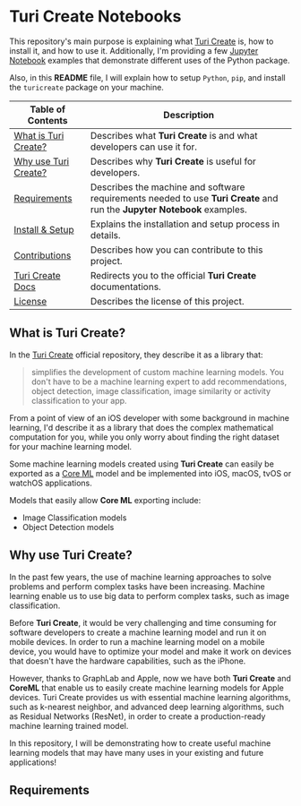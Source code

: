 # Turi Create Notebooks
This repository's main purpose is explaining what [Turi Create](https://github.com/apple/turicreate) is, how to install it, and how to use it. Additionally, I'm providing a few [Jupyter Notebook](http://jupyter.org) examples that demonstrate different uses of the Python package.

Also, in this **README** file, I will explain how to setup `Python`, `pip`, and install the `turicreate` package on your machine.


| Table of Contents  |  Description       |
| ------------------ | ------------------ |
| [What is Turi Create?](#) |  Describes what **Turi Create** is and what developers can use it for.|
| [Why use Turi Create?](#) | Describes why **Turi Create** is useful for developers. |
| [Requirements](#) | Describes the machine and software requirements needed to use **Turi Create** and run the **Jupyter Notebook** examples.|
| [Install & Setup](#) | Explains the installation and setup process in details. |
| [Contributions](#) | Describes how you can contribute to this project. |
| [Turi Create Docs](#) | Redirects you to the official **Turi Create** documentations. |
| [License](#) | Describes the license of this project. |

## What is Turi Create?
In the [Turi Create](https://github.com/apple/turicreate) official repository, they describe it as a library that:
>simplifies the development of custom machine learning models. You don't have to be a machine learning expert to add recommendations, object detection, image classification, image similarity or activity classification to your app.

From a point of view of an iOS developer with some background in machine learning, I'd describe it as a library that does the complex mathematical computation for you, while you only worry about finding the right dataset for your machine learning model.

Some machine learning models created using **Turi Create** can easily be exported as a [Core ML](https://developer.apple.com/documentation/coreml) model and be implemented into iOS, macOS, tvOS or watchOS applications.

Models that easily allow **Core ML** exporting include:
- Image Classification models
- Object Detection models

## Why use Turi Create?
In the past few years, the use of machine learning approaches to solve problems and perform complex tasks have been increasing. Machine learning enable us to use big data to perform complex tasks, such as image classification.

Before **Turi Create**, it would be very challenging and time consuming for software developers to create a machine learning model and run it on mobile devices. In order to run a machine learning model on a mobile device, you would have to optimize your model and make it work on devices that doesn't have the hardware capabilities, such as the iPhone.

However, thanks to GraphLab and Apple, now we have both **Turi Create** and **CoreML** that enable us to easily create machine learning models for Apple devices. Turi Create provides us with essential machine learning algorithms, such as k-nearest neighbor, and advanced deep learning algorithms, such as Residual Networks (ResNet), in order to create a production-ready machine learning trained model.

In this repository, I will be demonstrating how to create useful machine learning models that may have many uses in your existing and future applications!

## Requirements
